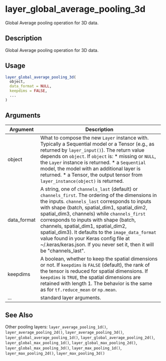 # layer_global_average_pooling_3d


Global Average pooling operation for 3D data.




## Description

Global Average pooling operation for 3D data.





## Usage
```r
layer_global_average_pooling_3d(
  object,
  data_format = NULL,
  keepdims = FALSE,
  ...
)
```




## Arguments


Argument      |Description
------------- |----------------
object | What to compose the new ``Layer`` instance with. Typically a Sequential model or a Tensor (e.g., as returned by ``layer_input()``). The return value depends on ``object``. If ``object`` is:   *  missing or `NULL`, the `Layer` instance is returned.  *  a `Sequential` model, the model with an additional layer is returned.  *  a Tensor, the output tensor from `layer_instance(object)` is returned.
data_format | A string, one of ``channels_last`` (default) or ``channels_first``. The ordering of the dimensions in the inputs. ``channels_last`` corresponds to inputs with shape (batch, spatial_dim1, spatial_dim2, spatial_dim3, channels) while ``channels_first`` corresponds to inputs with shape (batch, channels, spatial_dim1, spatial_dim2, spatial_dim3). It defaults to the ``image_data_format`` value found in your Keras config file at ~/.keras/keras.json. If you never set it, then it will be "channels_last".
keepdims | A boolean, whether to keep the spatial dimensions or not. If ``keepdims`` is ``FALSE`` (default), the rank of the tensor is reduced for spatial dimensions. If ``keepdims`` is ``TRUE``, the spatial dimensions are retained with length 1. The behavior is the same as for ``tf.reduce_mean`` or ``np.mean``.
... | standard layer arguments.







## See Also

Other pooling layers: 
`layer_average_pooling_1d()`,
`layer_average_pooling_2d()`,
`layer_average_pooling_3d()`,
`layer_global_average_pooling_1d()`,
`layer_global_average_pooling_2d()`,
`layer_global_max_pooling_1d()`,
`layer_global_max_pooling_2d()`,
`layer_global_max_pooling_3d()`,
`layer_max_pooling_1d()`,
`layer_max_pooling_2d()`,
`layer_max_pooling_3d()`



